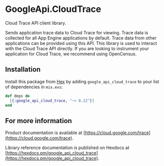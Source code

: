 # GoogleApi.CloudTrace

Cloud Trace API client library.

Sends application trace data to Cloud Trace for viewing. Trace data is collected for all App Engine applications by default. Trace data from other applications can be provided using this API. This library is used to interact with the Cloud Trace API directly. If you are looking to instrument your application for Cloud Trace, we recommend using OpenCensus.


## Installation

Install this package from [Hex](https://hex.pm) by adding
`google_api_cloud_trace` to your list of dependencies in `mix.exs`:

```elixir
def deps do
  [{:google_api_cloud_trace, "~> 0.22"}]
end
```

## For more information

Product documentation is available at [https://cloud.google.com/trace](https://cloud.google.com/trace).

Library reference documentation is published on Hexdocs at
[https://hexdocs.pm/google_api_cloud_trace](https://hexdocs.pm/google_api_cloud_trace).
